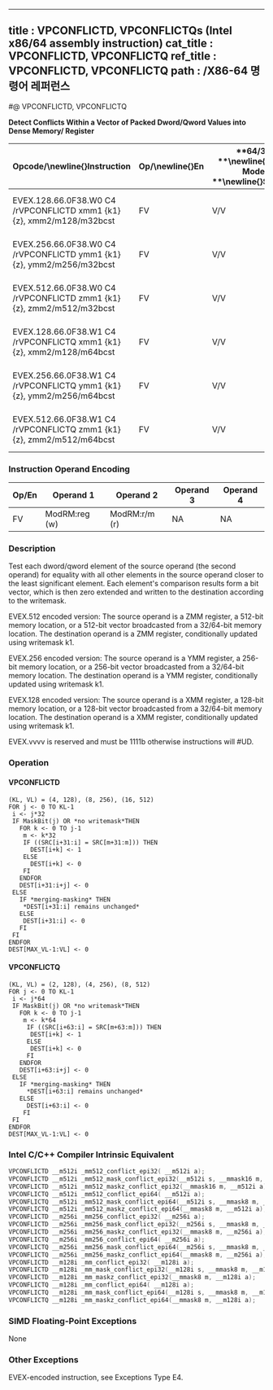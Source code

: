 ----------------------------
title : VPCONFLICTD, VPCONFLICTQs (Intel x86/64 assembly instruction)
cat_title : VPCONFLICTD, VPCONFLICTQ
ref_title : VPCONFLICTD, VPCONFLICTQ
path : /X86-64 명령어 레퍼런스
----------------------------
#@ VPCONFLICTD, VPCONFLICTQ

**Detect Conflicts Within a Vector of Packed Dword/Qword Values into Dense Memory/ Register**

|**Opcode/**\newline{}**Instruction**|**Op/**\newline{}**En**|**64/32 **\newline{}**bit Mode **\newline{}**Support**|**CPUID **\newline{}**Feature **\newline{}**Flag**|**Description**|
|------------------------------------|-----------------------|------------------------------------------------------|--------------------------------------------------|---------------|
|EVEX.128.66.0F38.W0 C4 /rVPCONFLICTD xmm1 {k1}{z}, xmm2/m128/m32bcst|FV |V/V |AVX512VLAVX512CD|Detect duplicate double-word values in xmm2/m128/m32bcst using writemask k1.|
|EVEX.256.66.0F38.W0 C4 /rVPCONFLICTD ymm1 {k1}{z}, ymm2/m256/m32bcst|FV|V/V |AVX512VLAVX512CD|Detect duplicate double-word values in ymm2/m256/m32bcst using writemask k1.|
|EVEX.512.66.0F38.W0 C4 /rVPCONFLICTD zmm1 {k1}{z}, zmm2/m512/m32bcst|FV |V/V |AVX512CD|Detect duplicate double-word values in zmm2/m512/m32bcst using writemask k1.|
|EVEX.128.66.0F38.W1 C4 /rVPCONFLICTQ xmm1 {k1}{z}, xmm2/m128/m64bcst|FV |V/V |AVX512VLAVX512CD|Detect duplicate quad-word values in xmm2/m128/m64bcst using writemask k1.|
|EVEX.256.66.0F38.W1 C4 /rVPCONFLICTQ ymm1 {k1}{z}, ymm2/m256/m64bcst|FV |V/V |AVX512VLAVX512CD|Detect duplicate quad-word values in ymm2/m256/m64bcst using writemask k1.|
|EVEX.512.66.0F38.W1 C4 /rVPCONFLICTQ zmm1 {k1}{z}, zmm2/m512/m64bcst|FV |V/V |AVX512CD|Detect duplicate quad-word values in zmm2/m512/m64bcst using writemask k1.|
### Instruction Operand Encoding


|Op/En|Operand 1|Operand 2|Operand 3|Operand 4|
|-----|---------|---------|---------|---------|
|FV|ModRM:reg (w)|ModRM:r/m (r)|NA|NA|
### Description


Test each dword/qword element of the source operand (the second operand) for equality with all other elements in the source operand closer to the least significant element. Each element's comparison results form a bit vector, which is then zero extended and written to the destination according to the writemask.

EVEX.512 encoded version: The source operand is a ZMM register, a 512-bit memory location, or a 512-bit vector broadcasted from a 32/64-bit memory location. The destination operand is a ZMM register, conditionally updated using writemask k1. 

EVEX.256 encoded version: The source operand is a YMM register, a 256-bit memory location, or a 256-bit vector broadcasted from a 32/64-bit memory location. The destination operand is a YMM register, conditionally updated using writemask k1. 

EVEX.128 encoded version: The source operand is a XMM register, a 128-bit memory location, or a 128-bit vector broadcasted from a 32/64-bit memory location. The destination operand is a XMM register, conditionally updated using writemask k1. 

EVEX.vvvv is reserved and must be 1111b otherwise instructions will #UD.


### Operation
#### VPCONFLICTD
```info-verb
(KL, VL) = (4, 128), (8, 256), (16, 512)
FOR j <-  0 TO KL-1
 i  <- j*32
 IF MaskBit(j) OR *no writemask*THEN 
   FOR k  <- 0 TO j-1
    m  <- k*32
    IF ((SRC[i+31:i] = SRC[m+31:m])) THEN 
      DEST[i+k]  <- 1
    ELSE 
      DEST[i+k] <-  0
    FI
   ENDFOR
   DEST[i+31:i+j]  <- 0
 ELSE
   IF *merging-masking* THEN 
    *DEST[i+31:i] remains unchanged*
   ELSE 
    DEST[i+31:i] <-  0
   FI
 FI
ENDFOR
DEST[MAX_VL-1:VL] <- 0
```
#### VPCONFLICTQ
```info-verb
(KL, VL) = (2, 128), (4, 256), (8, 512)
FOR j  <- 0 TO KL-1
 i  <- j*64
 IF MaskBit(j) OR *no writemask*THEN 
   FOR k  <- 0 TO j-1
    m <-  k*64
     IF ((SRC[i+63:i] = SRC[m+63:m])) THEN 
      DEST[i+k]  <- 1
     ELSE 
      DEST[i+k] <-  0
     FI
   ENDFOR
   DEST[i+63:i+j] <-  0
 ELSE
   IF *merging-masking* THEN 
     *DEST[i+63:i] remains unchanged*
   ELSE
     DEST[i+63:i]  <- 0
    FI
 FI
ENDFOR
DEST[MAX_VL-1:VL]  <- 0
```

### Intel C/C++ Compiler Intrinsic Equivalent

```cpp
VPCONFLICTD __m512i _mm512_conflict_epi32( __m512i a);
VPCONFLICTD __m512i _mm512_mask_conflict_epi32(__m512i s, __mmask16 m, __m512i a);
VPCONFLICTD __m512i _mm512_maskz_conflict_epi32(__mmask16 m, __m512i a);
VPCONFLICTQ __m512i _mm512_conflict_epi64( __m512i a);
VPCONFLICTQ __m512i _mm512_mask_conflict_epi64(__m512i s, __mmask8 m, __m512i a);
VPCONFLICTQ __m512i _mm512_maskz_conflict_epi64(__mmask8 m, __m512i a);
VPCONFLICTD __m256i _mm256_conflict_epi32( __m256i a);
VPCONFLICTD __m256i _mm256_mask_conflict_epi32(__m256i s, __mmask8 m, __m256i a);
VPCONFLICTD __m256i _mm256_maskz_conflict_epi32(__mmask8 m, __m256i a);
VPCONFLICTQ __m256i _mm256_conflict_epi64( __m256i a);
VPCONFLICTQ __m256i _mm256_mask_conflict_epi64(__m256i s, __mmask8 m, __m256i a);
VPCONFLICTQ __m256i _mm256_maskz_conflict_epi64(__mmask8 m, __m256i a);
VPCONFLICTD __m128i _mm_conflict_epi32( __m128i a);
VPCONFLICTD __m128i _mm_mask_conflict_epi32(__m128i s, __mmask8 m, __m128i a);
VPCONFLICTD __m128i _mm_maskz_conflict_epi32(__mmask8 m, __m128i a);
VPCONFLICTQ __m128i _mm_conflict_epi64( __m128i a);
VPCONFLICTQ __m128i _mm_mask_conflict_epi64(__m128i s, __mmask8 m, __m128i a);
VPCONFLICTQ __m128i _mm_maskz_conflict_epi64(__mmask8 m, __m128i a);
```
### SIMD Floating-Point Exceptions


None

### Other Exceptions


EVEX-encoded instruction, see Exceptions Type E4.

